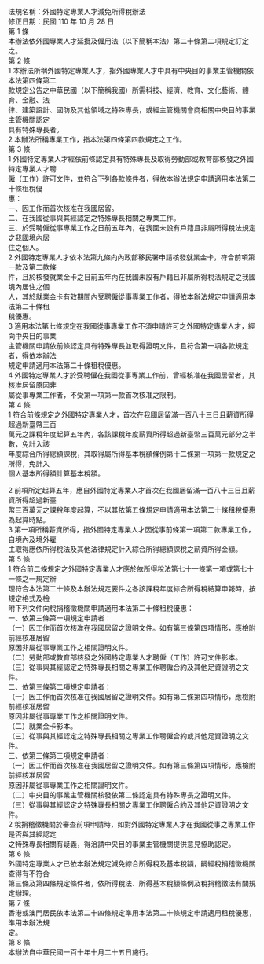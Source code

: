 法規名稱：外國特定專業人才減免所得稅辦法  
修正日期：民國 110 年 10 月 28 日  
第 1 條  
本辦法依外國專業人才延攬及僱用法（以下簡稱本法）第二十條第二項規定訂定之。  
第 2 條  
1 本辦法所稱外國特定專業人才，指外國專業人才中具有中央目的事業主管機關依本法第四條第二  
款規定公告之中華民國（以下簡稱我國）所需科技、經濟、教育、文化藝術、體育、金融、法  
律、建築設計、國防及其他領域之特殊專長，或經主管機關會商相關中央目的事業主管機關認定  
具有特殊專長者。  
2 本辦法所稱專業工作，指本法第四條第四款規定之工作。  
第 3 條  
1 外國特定專業人才經依前條認定具有特殊專長及取得勞動部或教育部核發之外國特定專業人才聘  
僱（工作）許可文件，並符合下列各款條件者，得依本辦法規定申請適用本法第二十條租稅優  
惠：  
一、因工作而首次核准在我國居留。  
二、在我國從事與其經認定之特殊專長相關之專業工作。  
三、於受聘僱從事專業工作之日前五年內，在我國未設有戶籍且非屬所得稅法規定之我國境內居  
住之個人。  
2 外國特定專業人才依本法第九條向內政部移民署申請核發就業金卡，符合前項第一款及第二款條  
件，且於核發就業金卡之日前五年內在我國未設有戶籍且非屬所得稅法規定之我國境內居住之個  
人，其於就業金卡有效期間內受聘僱從事專業工作者，得依本辦法規定申請適用本法第二十條租  
稅優惠。  
3 適用本法第七條規定在我國從事專業工作不須申請許可之外國特定專業人才，經向中央目的事業  
主管機關申請依前條認定具有特殊專長並取得證明文件，且符合第一項各款規定者，得依本辦法  
規定申請適用本法第二十條租稅優惠。  
4 外國特定專業人才於受聘僱在我國從事專業工作前，曾經核准在我國居留者，其核准居留原因非  
屬從事專業工作者，不受第一項第一款首次核准之限制。  
第 4 條  
1 符合前條規定之外國特定專業人才，首次在我國居留滿一百八十三日且薪資所得超過新臺幣三百  
萬元之課稅年度起算五年內，各該課稅年度薪資所得超過新臺幣三百萬元部分之半數，免計入該  
年度綜合所得總額課稅，其取得屬所得基本稅額條例第十二條第一項第一款規定之所得，免計入  
個人基本所得額計算基本稅額。  


2 前項所定起算五年，應自外國特定專業人才首次在我國居留滿一百八十三日且薪資所得超過新臺  
幣三百萬元之課稅年度起算，不以其依第五條規定申請適用本法第二十條租稅優惠為起算時點。  
3 第一項所稱薪資所得，指外國特定專業人才因從事前條第一項第二款專業工作，自境內及境外雇  
主取得應依所得稅法及其他法律規定計入綜合所得總額課稅之薪資所得金額。  
第 5 條  
1 符合前二條規定之外國特定專業人才應於依所得稅法第七十一條第一項或第七十一條之一規定辦  
理符合本法第二十條及本辦法規定要件之各該課稅年度綜合所得稅結算申報時，按規定格式及檢  
附下列文件向稅捐稽徵機關申請適用本法第二十條租稅優惠：  
一、依第三條第一項規定申請者：  
（一）因工作而首次核准在我國居留之證明文件。如有第三條第四項情形，應檢附前經核准居留  
原因非屬從事專業工作之相關證明文件。  
（二）勞動部或教育部核發之外國特定專業人才聘僱（工作）許可文件影本。  
（三）從事與其經認定之特殊專長相關之專業工作聘僱合約及其他足資證明之文件。  
二、依第三條第二項規定申請者：  
（一）因工作而首次核准在我國居留之證明文件。如有第三條第四項情形，應檢附前經核准居留  
原因非屬從事專業工作之相關證明文件。  
（二）就業金卡影本。  
（三）從事與其經認定之特殊專長相關之專業工作聘僱合約或其他足資證明之文件。  
三、依第三條第三項規定申請者：  
（一）因工作而首次核准在我國居留之證明文件。如有第三條第四項情形，應檢附前經核准居留  
原因非屬從事專業工作之相關證明文件。  
（二）中央目的事業主管機關核發依第二條認定具有特殊專長之證明文件。  
（三）從事與其經認定之特殊專長相關之專業工作聘僱合約及其他足資證明之文件。  
2 稅捐稽徵機關於審查前項申請時，如對外國特定專業人才在我國從事之專業工作是否與其經認定  
之特殊專長相關有疑義，得洽請中央目的事業主管機關提供意見協助認定。  
第 6 條  
外國特定專業人才已依本辦法規定減免綜合所得稅及基本稅額，嗣經稅捐稽徵機關查得有不符合  
第三條及第四條規定條件者，依所得稅法、所得基本稅額條例及稅捐稽徵法有關規定辦理。  
第 7 條  
香港或澳門居民依本法第二十四條規定準用本法第二十條規定申請適用租稅優惠，準用本辦法規  
定。  
第 8 條  
本辦法自中華民國一百十年十月二十五日施行。  


